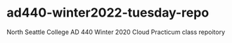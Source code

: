 # ad440-winter2022-tuesday-repo
North Seattle College AD 440 Winter 2020 Cloud Practicum class repoitory 
